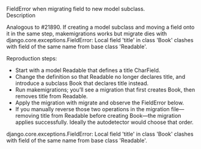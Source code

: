 FieldError when migrating field to new model subclass.  
Description  

Analogous to #21890. If creating a model subclass and moving a field onto it in the same step, makemigrations works but migrate dies with django.core.exceptions.FieldError: Local field 'title' in class 'Book' clashes with field of the same name from base class 'Readable'.  

Reproduction steps:  
- Start with a model Readable that defines a title CharField.  
- Change the definition so that Readable no longer declares title, and introduce a subclass Book that declares title instead.  
- Run makemigrations; you’ll see a migration that first creates Book, then removes title from Readable.  
- Apply the migration with migrate and observe the FieldError below.  
- If you manually reverse those two operations in the migration file—removing title from Readable before creating Book—the migration applies successfully. Ideally the autodetector would choose that order.  

django.core.exceptions.FieldError: Local field 'title' in class 'Book' clashes with field of the same name from base class 'Readable'.